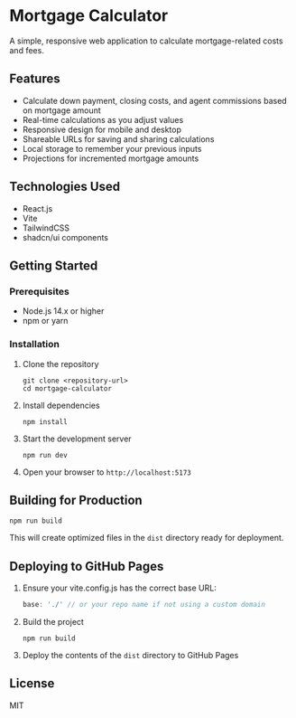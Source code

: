 # Mortgage Calculator

A simple, responsive web application to calculate mortgage-related costs and fees.

## Features

- Calculate down payment, closing costs, and agent commissions based on mortgage amount
- Real-time calculations as you adjust values
- Responsive design for mobile and desktop
- Shareable URLs for saving and sharing calculations
- Local storage to remember your previous inputs
- Projections for incremented mortgage amounts

## Technologies Used

- React.js
- Vite
- TailwindCSS
- shadcn/ui components

## Getting Started

### Prerequisites

- Node.js 14.x or higher
- npm or yarn

### Installation

1. Clone the repository
   ```
   git clone <repository-url>
   cd mortgage-calculator
   ```

2. Install dependencies
   ```
   npm install
   ```

3. Start the development server
   ```
   npm run dev
   ```

4. Open your browser to `http://localhost:5173`

## Building for Production

```
npm run build
```

This will create optimized files in the `dist` directory ready for deployment.

## Deploying to GitHub Pages

1. Ensure your vite.config.js has the correct base URL:
   ```js
   base: './' // or your repo name if not using a custom domain
   ```

2. Build the project
   ```
   npm run build
   ```

3. Deploy the contents of the `dist` directory to GitHub Pages

## License

MIT
